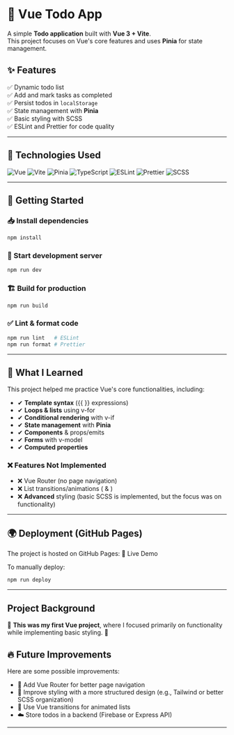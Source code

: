 # 📝 Vue Todo App

A simple **Todo application** built with **Vue 3 + Vite**.  
This project focuses on Vue's core features and uses **Pinia** for state management.

## ✨ Features

✅ Dynamic todo list  
✅ Add and mark tasks as completed  
✅ Persist todos in `localStorage`  
✅ State management with **Pinia**  
✅ Basic styling with SCSS  
✅ ESLint and Prettier for code quality

---

## 📌 Technologies Used

![Vue](https://img.shields.io/badge/Vue-3.5.0-42b883?style=for-the-badge&logo=vue.js&logoColor=white) ![Vite](https://img.shields.io/badge/Vite-6.0.11-646cff?style=for-the-badge&logo=vite&logoColor=white)  ![Pinia](https://img.shields.io/badge/Pinia-2.3.0-fada5e?style=for-the-badge&logo=pinia&logoColor=black)  ![TypeScript](https://img.shields.io/badge/TypeScript-5.6.3-3178c6?style=for-the-badge&logo=typescript&logoColor=white)  ![ESLint](https://img.shields.io/badge/ESLint-9.14.0-4b32c3?style=for-the-badge&logo=eslint&logoColor=white)  ![Prettier](https://img.shields.io/badge/Prettier-3.3.3-f7b93e?style=for-the-badge&logo=prettier&logoColor=black) ![SCSS](https://img.shields.io/badge/SCSS-1.83.4-cd6799?style=for-the-badge&logo=sass&logoColor=white)

---

## 🚀 Getting Started

### 📥 Install dependencies

```sh
npm install
```

### 🔧 Start development server

```sh
npm run dev
```

### 🏗️ Build for production

```sh
npm run build
```

### ✅ Lint & format code

```sh
npm run lint   # ESLint
npm run format # Prettier
```

---

## 🎯 What I Learned

This project helped me practice Vue's core functionalities, including:

- ✔ **Template syntax** ({{ }} expressions)
- ✔ **Loops & lists** using v-for
- ✔ **Conditional rendering** with v-if
- ✔ **State management** with **Pinia**
- ✔ **Components** & props/emits
- ✔ **Forms** with v-model
- ✔ **Computed properties**

### ❌ Features Not Implemented

- ❌ Vue Router (no page navigation)
- ❌ List transitions/animations (<transition> & <transition-group>)
- ❌ **Advanced** styling (basic SCSS is implemented, but the focus was on functionality)

---

## 🌍 Deployment (GitHub Pages)

The project is hosted on GitHub Pages: 🔗 Live Demo

To manually deploy:

```sh
npm run deploy
```

---

## Project Background

📌 **This was my first Vue project**, where I focused primarily on functionality while implementing basic styling. 🎉

## 🔥 Future Improvements

Here are some possible improvements:

- 📌 Add Vue Router for better page navigation
- 🎨 Improve styling with a more structured design (e.g., Tailwind or better SCSS organization)
- 🔄 Use Vue transitions for animated lists
- ☁️ Store todos in a backend (Firebase or Express API)

---
